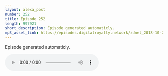 ```yaml
---
layout: alexa_post
number: 252
title: Episode 252
length: 997921
short_description: Episode generated automaticly.
mp3_asset_link: https://episodes.digitalroyalty.network/zdnet_2018-10-24_01-00-05.mp3
---
```


Episode generated automaticly.

<audio controls>
    <source src="{{ page.mp3_asset_link }}" type="audio/mpeg">
</audio>